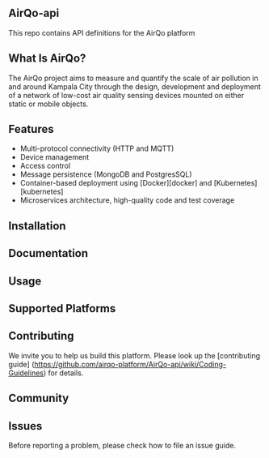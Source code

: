 ## AirQo-api
This repo contains API definitions for the AirQo platform


## What Is AirQo?
The AirQo project aims to measure and quantify the scale of air pollution in and around Kampala City through the design, development and deployment of a network of low-cost air quality sensing devices mounted on either static or mobile objects.


## Features
- Multi-protocol connectivity (HTTP and MQTT)
- Device management
- Access control
- Message persistence (MongoDB and PostgresSQL)
- Container-based deployment using [Docker][docker] and [Kubernetes][kubernetes]
- Microservices architecture, high-quality code and test coverage

## Installation


## Documentation


## Usage


## Supported Platforms


## Contributing
We invite you to help us build this platform. Please look up the [contributing guide] (https://github.com/airqo-platform/AirQo-api/wiki/Coding-Guidelines) for details.


## Community


## Issues
Before reporting a problem, please check how to file an issue guide.
